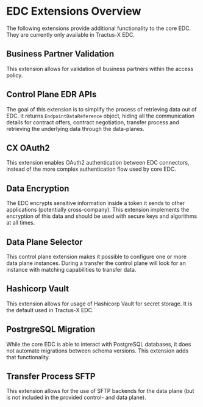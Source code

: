 # EDC Extensions Overview

The following extensions provide additional functionality to the core EDC.
They are currently only available in Tractus-X EDC.

## Business Partner Validation

This extension allows for validation of business partners within the access policy.

## Control Plane EDR APIs

The goal of this extension is to simplify the process of retrieving data out of EDC.
It returns `EndpointDataReference` object, hiding all the communication details for contract offers,
contract negotiation, transfer process and retrieving the underlying data through the data-planes.

## CX OAuth2

This extension enables OAuth2 authentication between EDC connectors,
instead of the more complex authentication flow used by core EDC.

## Data Encryption

The EDC encrypts sensitive information inside a token it sends to other applications (potentially cross-company).
This extension implements the encryption of this data and should be used with secure keys and algorithms at all times.

## Data Plane Selector

This control plane extension makes it possible to configure one or more data plane instances.
During a transfer the control plane will look for an instance with matching capabilities to transfer data.

## Hashicorp Vault

This extension allows for usage of Hashicorp Vault for secret storage.
It is the default used in Tractus-X EDC.

## PostrgreSQL Migration

While the core EDC is able to interact with PostgreSQL databases,
it does not automate migrations between schema versions.
This extension adds that functionality.

## Transfer Process SFTP

This extension allows for the use of SFTP backends for the data plane (but is not included in the provided control- and data plane).

